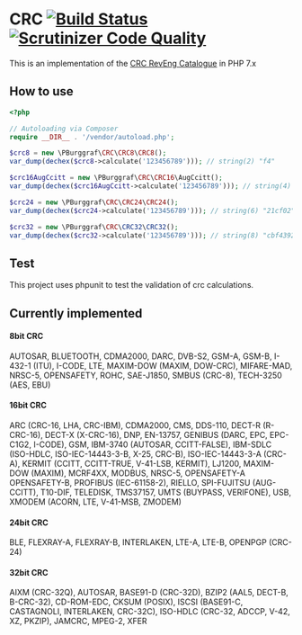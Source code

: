 # CRC [![Build Status](https://travis-ci.org/pburggraf/CRC.svg?branch=master)](https://travis-ci.org/pburggraf/CRC) [![Scrutinizer Code Quality](https://scrutinizer-ci.com/g/pburggraf/CRC/badges/quality-score.png?b=master)](https://scrutinizer-ci.com/g/pburggraf/CRC/?branch=master)
This is an implementation of the [CRC RevEng Catalogue](http://reveng.sourceforge.net/crc-catalogue/) in PHP 7.x

## How to use
```PHP
<?php

// Autoloading via Composer
require __DIR__ . '/vendor/autoload.php';

$crc8 = new \PBurggraf\CRC\CRC8\CRC8();
var_dump(dechex($crc8->calculate('123456789'))); // string(2) "f4"

$crc16AugCcitt = new \PBurggraf\CRC\CRC16\AugCcitt();
var_dump(dechex($crc16AugCcitt->calculate('123456789'))); // string(4) "e5cc"

$crc24 = new \PBurggraf\CRC\CRC24\CRC24();
var_dump(dechex($crc24->calculate('123456789'))); // string(6) "21cf02"

$crc32 = new \PBurggraf\CRC\CRC32\CRC32();
var_dump(dechex($crc32->calculate('123456789'))); // string(8) "cbf43926"
```

## Test
This project uses phpunit to test the validation of crc calculations.

## Currently implemented
#### 8bit CRC
AUTOSAR, BLUETOOTH, CDMA2000, DARC, DVB-S2, GSM-A, GSM-B, I-432-1 (ITU), I-CODE, LTE, MAXIM-DOW (MAXIM, DOW-CRC),
MIFARE-MAD, NRSC-5, OPENSAFETY, ROHC, SAE-J1850, SMBUS (CRC-8), TECH-3250 (AES, EBU)

#### 16bit CRC
ARC (CRC-16, LHA, CRC-IBM), CDMA2000, CMS, DDS-110, DECT-R (R-CRC-16), DECT-X (X-CRC-16), DNP, EN-13757,
GENIBUS (DARC, EPC, EPC-C1G2, I-CODE), GSM, IBM-3740 (AUTOSAR, CCITT-FALSE),
IBM-SDLC (ISO-HDLC, ISO-IEC-14443-3-B, X-25, CRC-B), ISO-IEC-14443-3-A (CRC-A),
KERMIT (CCITT, CCITT-TRUE, V-41-LSB, KERMIT), LJ1200, MAXIM-DOW (MAXIM), MCRF4XX, MODBUS, NRSC-5, OPENSAFETY-A
OPENSAFETY-B, PROFIBUS (IEC-61158-2), RIELLO, SPI-FUJITSU (AUG-CCITT), T10-DIF, TELEDISK, TMS37157,
UMTS (BUYPASS, VERIFONE), USB, XMODEM (ACORN, LTE, V-41-MSB, ZMODEM)

#### 24bit CRC
BLE, FLEXRAY-A, FLEXRAY-B, INTERLAKEN, LTE-A, LTE-B, OPENPGP (CRC-24)

#### 32bit CRC
AIXM (CRC-32Q), AUTOSAR, BASE91-D (CRC-32D), BZIP2 (AAL5, DECT-B, B-CRC-32), CD-ROM-EDC, CKSUM (POSIX),
ISCSI (BASE91-C, CASTAGNOLI, INTERLAKEN, CRC-32C), ISO-HDLC (CRC-32, ADCCP, V-42, XZ, PKZIP), JAMCRC, MPEG-2, XFER